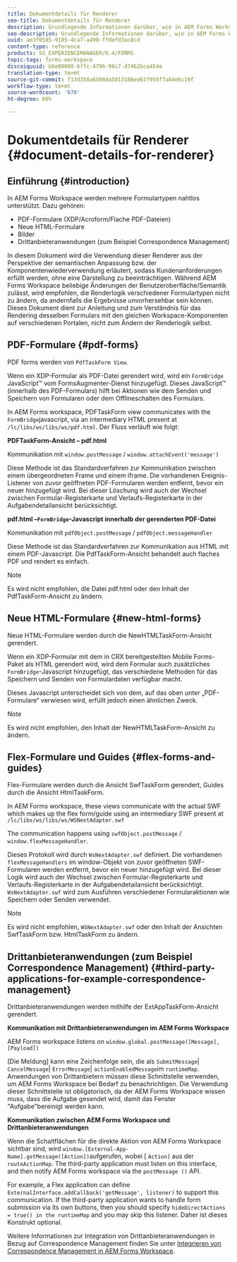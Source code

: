 ```yaml
---
title: Dokumentdetails für Renderer
seo-title: Dokumentdetails für Renderer
description: Grundlegende Informationen darüber, wie in AEM Forms Workspace die verschiedenen unterstützten Formular- und Dateitypen wiedergegeben werden.
seo-description: Grundlegende Informationen darüber, wie in AEM Forms Workspace die verschiedenen unterstützten Formular- und Dateitypen wiedergegeben werden.
uuid: ae3f0585-9105-4ca7-a490-ffdefd3ac8cd
content-type: reference
products: SG_EXPERIENCEMANAGER/6.4/FORMS
topic-tags: forms-workspace
discoiquuid: b6e88080-6ffc-4796-98c7-d7462bca454e
translation-type: tm+mt
source-git-commit: f13d358a6508da5813186ed61f959f7a84e6c19f
workflow-type: tm+mt
source-wordcount: '678'
ht-degree: 66%

---
```



# Dokumentdetails für Renderer {#document-details-for-renderer}

## Einführung {#introduction}

In AEM Forms Workspace werden mehrere Formulartypen nahtlos unterstützt. Dazu gehören:

* PDF-Formulare (XDP/Acroform/Flache PDF-Dateien)
* Neue HTML-Formulare
* Bilder
* Drittanbieteranwendungen (zum Beispiel Correspondence Management)

In diesem Dokument wird die Verwendung dieser Renderer aus der Perspektive der semantischen Anpassung bzw. der Komponentenwiederverwendung erläutert, sodass Kundenanforderungen erfüllt werden, ohne eine Darstellung zu beeinträchtigen. Während AEM Forms Workspace beliebige Änderungen der Benutzeroberfläche/Semantik zulässt, wird empfohlen, die Renderlogik verschiedener Formulartypen nicht zu ändern, da andernfalls die Ergebnisse unvorhersehbar sein können. Dieses Dokument dient zur Anleitung und zum Verständnis für das Rendering desselben Formulars mit den gleichen Workspace-Komponenten auf verschiedenen Portalen, nicht zum Ändern der Renderlogik selbst.

## PDF-Formulare {#pdf-forms}

PDF forms werden von `PdfTaskForm View`.

Wenn ein XDP-Formular als PDF-Datei gerendert wird, wird ein `FormBridge` JavaScript™ vom FormsAugmenter-Dienst hinzugefügt. Dieses JavaScript™ (innerhalb des PDF-Formulars) hilft bei Aktionen wie dem Senden und Speichern von Formularen oder dem Offlineschalten des Formulars.

In AEM Forms workspace, PDFTaskForm view communicates with the `FormBridge`javascript, via an intermediary HTML present at `/lc/libs/ws/libs/ws/pdf.html`. Der Fluss verläuft wie folgt:

**PDFTaskForm-Ansicht – pdf.html**

Kommunikation mit `window.postMessage` / `window.attachEvent('message')`

Diese Methode ist das Standardverfahren zur Kommunikation zwischen einem übergeordneten Frame und einem iframe. Die vorhandenen Ereignis-Listener von zuvor geöffneten PDF-Formularen werden entfernt, bevor ein neuer hinzugefügt wird. Bei dieser Löschung wird auch der Wechsel zwischen Formular-Registerkarte und Verlaufs-Registerkarte in der Aufgabendetailansicht berücksichtigt.

**pdf.html –`FormBridge`-Javascript innerhalb der gerenderten PDF-Datei**

Kommunikation mit `pdfObject.postMessage` / `pdfObject.messageHandler`

Diese Methode ist das Standardverfahren zur Kommunikation aus HTML mit einem PDF-Javascript. Die PdfTaskForm-Ansicht behandelt auch flaches PDF und rendert es einfach.

>[!NOTE]
>
>Es wird nicht empfohlen, die Datei pdf.html oder den Inhalt der PdfTaskForm-Ansicht zu ändern.

## Neue HTML-Formulare {#new-html-forms}

Neue HTML-Formulare werden durch die NewHTMLTaskForm-Ansicht gerendert.

Wenn ein XDP-Formular mit dem in CRX bereitgestellten Mobile Forms-Paket als HTML gerendert wird, wird dem Formular auch zusätzliches `FormBridge`-Javascript hinzugefügt, das verschiedene Methoden für das Speichern und Senden von Formulardaten verfügbar macht.

Dieses Javascript unterscheidet sich von dem, auf das oben unter „PDF-Formulare“ verwiesen wird, erfüllt jedoch einen ähnlichen Zweck.

>[!NOTE]
>
>Es wird nicht empfohlen, den Inhalt der NewHTMLTaskForm-Ansicht zu ändern.

## Flex-Formulare und Guides {#flex-forms-and-guides}

Flex-Formulare werden durch die Ansicht SwfTaskForm gerendert, Guides durch die Ansicht HtmlTaskForm.

In AEM Forms workspace, these views communicate with the actual SWF which makes up the flex form/guide using an intermediary SWF present at `/lc/libs/ws/libs/ws/WSNextAdapter.swf`

The communication happens using `swfObject.postMessage` / `window.flexMessageHandler`.

Dieses Protokoll wird durch `WsNextAdapter.swf` definiert. Die vorhandenen `flexMessageHandlers` im window-Objekt von zuvor geöffneten SWF-Formularen werden entfernt, bevor ein neuer hinzugefügt wird. Bei dieser Logik wird auch der Wechsel zwischen Formular-Registerkarte und Verlaufs-Registerkarte in der Aufgabendetailansicht berücksichtigt. `WsNextAdapter.swf` wird zum Ausführen verschiedener Formularaktionen wie Speichern oder Senden verwendet.

>[!NOTE]
>
>Es wird nicht empfohlen, `WSNextAdapter.swf` oder den Inhalt der Ansichten SwfTaskForm bzw. HtmlTaskForm zu ändern.

## Drittanbieteranwendungen (zum Beispiel Correspondence Management) {#third-party-applications-for-example-correspondence-management}

Drittanbieteranwendungen werden mithilfe der ExtAppTaskForm-Ansicht gerendert.

**Kommunikation mit Drittanbieteranwendungen im AEM Forms Workspace**

AEM Forms workspace listens on `window.global.postMessage([Message],[Payload])`

[Die Meldung] kann eine Zeichenfolge sein, die als `SubmitMessage`| `CancelMessage`| `ErrorMessage`| `actionEnabledMessage`im `runtimeMap`. Anwendungen von Drittanbietern müssen diese Schnittstelle verwenden, um AEM Forms Workspace bei Bedarf zu benachrichtigen. Die Verwendung dieser Schnittstelle ist obligatorisch, da der AEM Forms Workspace wissen muss, dass die Aufgabe gesendet wird, damit das Fenster &quot;Aufgabe&quot;bereinigt werden kann.

**Kommunikation zwischen AEM Forms Workspace und Drittanbieteranwendungen**

Wenn die Schaltflächen für die direkte Aktion von AEM Forms Workspace sichtbar sind, wird `window.[External-App-Name].getMessage([Action])`aufgerufen, wobei [ `Action]` aus der `routeActionMap`. The third-party application must listen on this interface, and then notify AEM Forms workspace via the `postMessage ()` API.

For example, a Flex application can define `ExternalInterface.addCallback('getMessage', listener)` to support this communication. If the third-party application wants to handle form submission via its own buttons, then you should specify `hideDirectActions = true() in the runtimeMap` and you may skip this listener. Daher ist dieses Konstrukt optional.

Weitere Informationen zur Integration von Drittanbieteranwendungen in Bezug auf Correspondence Management finden Sie unter [Integrieren von Correspondence Management in AEM Forms Workspace](/help/forms/using/integrating-correspondence-management-html-workspace.md).

